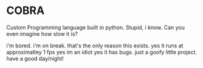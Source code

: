 # COBRA
Custom Programming language built in python. Stupid, i know. Can you even imagine how slow it is?

i'm bored.
i'm on break.
that's the only reason this exists.
yes it runs at approximatley 1 fps
yes im an idiot
yes it has bugs.
just a goofy little project.
have a good day/night!

